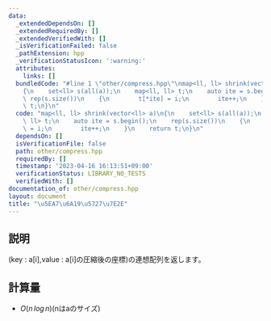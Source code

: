 ```yaml
---
data:
  _extendedDependsOn: []
  _extendedRequiredBy: []
  _extendedVerifiedWith: []
  _isVerificationFailed: false
  _pathExtension: hpp
  _verificationStatusIcon: ':warning:'
  attributes:
    links: []
  bundledCode: "#line 1 \"other/compress.hpp\"\nmap<ll, ll> shrink(vector<ll> a)\n\
    {\n    set<ll> s(all(a));\n    map<ll, ll> t;\n    auto ite = s.begin();\n   \
    \ rep(s.size())\n    {\n        t[*ite] = i;\n        ite++;\n    }\n    return\
    \ t;\n}\n"
  code: "map<ll, ll> shrink(vector<ll> a)\n{\n    set<ll> s(all(a));\n    map<ll,\
    \ ll> t;\n    auto ite = s.begin();\n    rep(s.size())\n    {\n        t[*ite]\
    \ = i;\n        ite++;\n    }\n    return t;\n}\n"
  dependsOn: []
  isVerificationFile: false
  path: other/compress.hpp
  requiredBy: []
  timestamp: '2023-04-16 16:13:51+09:00'
  verificationStatus: LIBRARY_NO_TESTS
  verifiedWith: []
documentation_of: other/compress.hpp
layout: document
title: "\u5EA7\u6A19\u5727\u7E2E"
---
```


## 説明
(key : a[i],value : a[i]の圧縮後の座標)の連想配列を返します。

## 計算量

* $O(n\,log\,n)$(nはaのサイズ)

